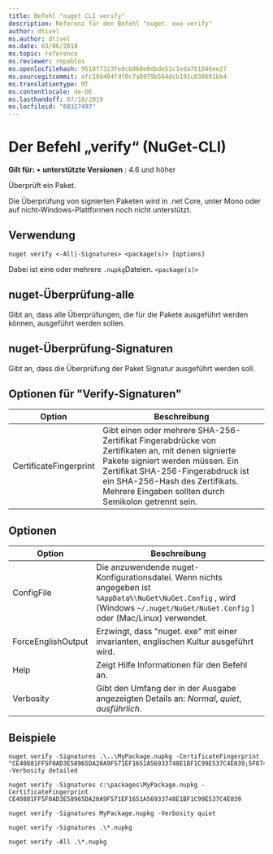 ```yaml
---
title: Befehl "nuget CLI verify"
description: Referenz für den Befehl "nuget. exe verify"
author: dtivel
ms.author: dtivel
ms.date: 03/06/2018
ms.topic: reference
ms.reviewer: rmpablos
ms.openlocfilehash: 9510f7323fe0cb860e0dbde51c1eda761846ee27
ms.sourcegitcommit: efc18d484fdf0c7a8979b564dcb191c030601bb4
ms.translationtype: MT
ms.contentlocale: de-DE
ms.lasthandoff: 07/18/2019
ms.locfileid: "68327497"
---
```

# <a name="verify-command-nuget-cli"></a>Der Befehl „verify“ (NuGet-CLI)

**Gilt für:** &bullet; **unterstützte Versionen** : 4.6 und höher

Überprüft ein Paket.

Die Überprüfung von signierten Paketen wird in .net Core, unter Mono oder auf nicht-Windows-Plattformen noch nicht unterstützt.

## <a name="usage"></a>Verwendung

```cli
nuget verify <-All|-Signatures> <package(s)> [options]
```

Dabei ist eine oder mehrere `.nupkg`Dateien. `<package(s)>`

## <a name="nuget-verify--all"></a>nuget-Überprüfung-alle

Gibt an, dass alle Überprüfungen, die für die Pakete ausgeführt werden können, ausgeführt werden sollen.

## <a name="nuget-verify--signatures"></a>nuget-Überprüfung-Signaturen

Gibt an, dass die Überprüfung der Paket Signatur ausgeführt werden soll.

## <a name="options-for-verify--signatures"></a>Optionen für "Verify-Signaturen"

| Option | Beschreibung |
| --- | --- |
| CertificateFingerprint | Gibt einen oder mehrere SHA-256-Zertifikat Fingerabdrücke von Zertifikaten an, mit denen signierte Pakete signiert werden müssen. Ein Zertifikat SHA-256-Fingerabdruck ist ein SHA-256-Hash des Zertifikats. Mehrere Eingaben sollten durch Semikolon getrennt sein. |

## <a name="options"></a>Optionen

| Option | Beschreibung |
| --- | --- |
| ConfigFile | Die anzuwendende nuget-Konfigurationsdatei. Wenn nichts angegeben ist `%AppData%\NuGet\NuGet.Config` , wird (Windows `~/.nuget/NuGet/NuGet.Config` ) oder (Mac/Linux) verwendet.|
| ForceEnglishOutput | Erzwingt, dass "nuget. exe" mit einer invarianten, englischen Kultur ausgeführt wird. |
| Help | Zeigt Hilfe Informationen für den Befehl an. |
| Verbosity | Gibt den Umfang der in der Ausgabe angezeigten Details an: *Normal*, *quiet*, *ausführlich*. |

## <a name="examples"></a>Beispiele

```cli
nuget verify -Signatures .\..\MyPackage.nupkg -CertificateFingerprint "CE40881FF5F0AD3E58965DA20A9F571EF1651A56933748E1BF1C99E537C4E039;5F874AAF47BCB268A19357364E7FBB09D6BF9E8A93E1229909AC5CAC865802E2" -Verbosity detailed

nuget verify -Signatures c:\packages\MyPackage.nupkg -CertificateFingerprint CE40881FF5F0AD3E58965DA20A9F571EF1651A56933748E1BF1C99E537C4E039

nuget verify -Signatures MyPackage.nupkg -Verbosity quiet

nuget verify -Signatures .\*.nupkg

nuget verify -All .\*.nupkg

```